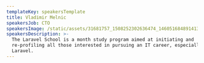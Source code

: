 ```yaml
---
templateKey: speakersTemplate
title: Vladimir Melnic
speakersJob: CTO
speakersImage: /static/assets/31681757_1508252302636474_1460516848914137088_o.jpg
speakersDescription: >-
  The Laravel School is a month study program aimed at initiating and
  re-profiling all those interested in pursuing an IT career, especially in
  Laravel.
---
```


